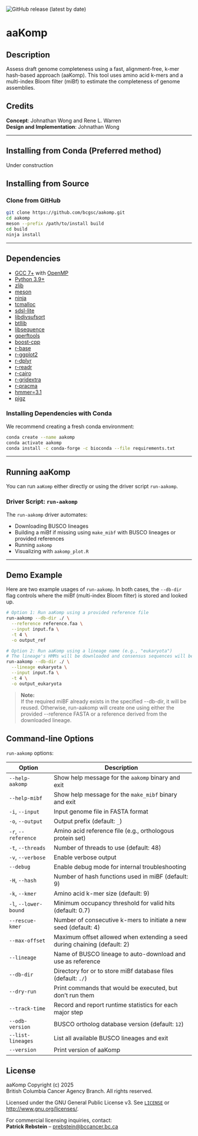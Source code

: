 ![GitHub release (latest by date)](https://img.shields.io/github/v/release/bcgsc/aakomp)

# aaKomp

## Description

Assess draft genome completeness using a fast, alignment-free, k-mer hash-based approach (aaKomp). This tool uses amino acid k-mers and a multi-index Bloom filter (miBf) to estimate the completeness of genome assemblies.

## Credits

**Concept**: Johnathan Wong and Rene L. Warren  
**Design and Implementation**: Johnathan Wong

---
## Installing from Conda (Preferred method)
Under construction


## Installing from Source

### Clone from GitHub

```bash
git clone https://github.com/bcgsc/aakomp.git
cd aakomp
meson --prefix /path/to/install build
cd build
ninja install
```

---

## Dependencies

- [GCC 7+](https://gcc.gnu.org/) with [OpenMP](https://www.openmp.org/)
- [Python 3.9+](https://www.python.org/)
- [zlib](https://zlib.net/)
- [meson](https://mesonbuild.com/)
- [ninja](https://github.com/ninja-build/ninja/)
- [tcmalloc](https://google.github.io/tcmalloc/quickstart.html)
- [sdsl-lite](https://github.com/simongog/sdsl-lite)
- [libdivsufsort](https://github.com/y-256/libdivsufsort)
- [btllib](https://github.com/bcgsc/btllib)
- [libsequence](https://github.com/molpopgen/libsequence)
- [gperftools](https://github.com/gperftools/gperftools)
- [boost-cpp](https://www.boost.org/)
- [r-base](https://cran.r-project.org/)
- [r-ggplot2](https://ggplot2.tidyverse.org/)
- [r-dplyr](https://dplyr.tidyverse.org/)
- [r-readr](https://readr.tidyverse.org/)
- [r-cairo](https://www.rdocumentation.org/packages/Cairo/)
- [r-gridextra](https://cran.r-project.org/web/packages/gridExtra/)
- [r-pracma](https://cran.r-project.org/web/packages/pracma/)
- [hmmer=3.1](http://hmmer.org/)
- [pigz](https://zlib.net/pigz/)

### Installing Dependencies with Conda

We recommend creating a fresh conda environment:

```bash
conda create --name aakomp
conda activate aakomp
conda install -c conda-forge -c bioconda --file requirements.txt
```

---

## Running aaKomp

You can run `aaKomp` either directly or using the driver script `run-aakomp`.

### Driver Script: `run-aakomp`

The `run-aakomp` driver automates:

- Downloading BUSCO lineages
- Building a miBf if missing using `make_mibf` with BUSCO lineages or provided references
- Running `aakomp`
- Visualizing with `aakomp_plot.R`

---

## Demo Example

Here are two example usages of `run-aakomp`. In both cases, the `--db-dir` flag controls where the miBf (multi-index Bloom filter) is stored and looked up.

```bash
# Option 1: Run aaKomp using a provided reference file
run-aakomp --db-dir ./ \
  --reference reference.faa \
  --input input.fa \
  -t 4 \
  -o output_ref
```

```bash
# Option 2: Run aaKomp using a lineage name (e.g., "eukaryota")
# The lineage's HMMs will be downloaded and consensus sequences will be extracted to generate a reference
run-aakomp --db-dir ./ \
  --lineage eukaryota \
  --input input.fa \
  -t 4 \
  -o output_eukaryota
```

> **Note:**  
> If the required miBF already exists in the specified --db-dir, it will be reused. Otherwise, run-aakomp will create one using either the provided --reference FASTA or a reference derived from the downloaded lineage.



## Command-line Options

`run-aakomp` options:

| Option                   | Description                                                                 |
|--------------------------|-----------------------------------------------------------------------------|
| `--help-aakomp`          | Show help message for the `aakomp` binary and exit                          |
| `--help-mibf`            | Show help message for the `make_mibf` binary and exit                       |
| `-i`, `--input`          | Input genome file in FASTA format                                           |
| `-o`, `--output`         | Output prefix (default: `_`)                                                |
| `-r`, `--reference`      | Amino acid reference file (e.g., orthologous protein set)                   |
| `-t`, `--threads`        | Number of threads to use (default: 48)                                      |
| `-v`, `--verbose`        | Enable verbose output                                                       |
| `--debug`                | Enable debug mode for internal troubleshooting                              |
| `-H`, `--hash`           | Number of hash functions used in miBF (default: 9)                          |
| `-k`, `--kmer`           | Amino acid k-mer size (default: 9)                                          |
| `-l`, `--lower-bound`    | Minimum occupancy threshold for valid hits (default: 0.7)                   |
| `--rescue-kmer`          | Number of consecutive k-mers to initiate a new seed (default: 4)            |
| `--max-offset`           | Maximum offset allowed when extending a seed during chaining (default: 2)   |
| `--lineage`              | Name of BUSCO lineage to auto-download and use as reference                 |
| `--db-dir`               | Directory for or to store miBf database files (default: `./`)               |
| `--dry-run`              | Print commands that would be executed, but don’t run them                   |
| `--track-time`           | Record and report runtime statistics for each major step                    |
| `--odb-version`          | BUSCO ortholog database version (default: `12`)                             |
| `--list-lineages`        | List all available BUSCO lineages and exit                                  |
| `--version`              | Print version of aaKomp                                                     |



## License

aaKomp Copyright (c) 2025  
British Columbia Cancer Agency Branch. All rights reserved.

Licensed under the GNU General Public License v3. See [`LICENSE`](LICENSE) or <http://www.gnu.org/licenses/>.

For commercial licensing inquiries, contact:  
**Patrick Rebstein** – prebstein@bccancer.bc.ca
